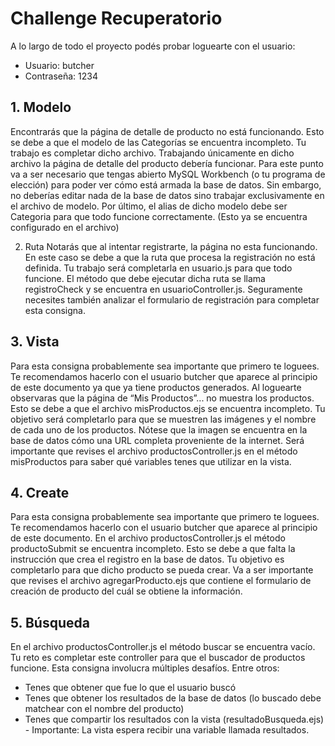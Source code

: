 # Challenge Recuperatorio	

A lo largo de todo el proyecto podés probar loguearte con el usuario:
- Usuario: butcher
- Contraseña: 1234

## 1. Modelo
Encontrarás que la página de detalle de producto no está funcionando.
Esto se debe a que el modelo de las Categorías se encuentra incompleto.
Tu trabajo es completar dicho archivo. Trabajando únicamente en dicho archivo la página de
detalle del producto debería funcionar.
Para este punto va a ser necesario que tengas abierto MySQL Workbench (o tu programa
de elección) para poder ver cómo está armada la base de datos. Sin embargo, no deberías
editar nada de la base de datos sino trabajar exclusivamente en el archivo de modelo.
Por último, el alias de dicho modelo debe ser Categoria para que todo funcione
correctamente. (Esto ya se encuentra configurado en el archivo)
  
 2. Ruta
Notarás que al intentar registrarte, la página no esta funcionando. En este caso se debe a
que la ruta que procesa la registración no está definida.
Tu trabajo será completarla en usuario.js para que todo funcione.
El método que debe ejecutar dicha ruta se llama registroCheck y se encuentra en
usuarioController.js.
Seguramente necesites también analizar el formulario de registración para completar esta
consigna.

## 3. Vista  
Para esta consigna probablemente sea importante que primero te loguees. Te
recomendamos hacerlo con el usuario butcher que aparece al principio de este documento
ya que ya tiene productos generados.
Al loguearte observaras que la página de “Mis Productos”... no muestra los productos.
Esto se debe a que el archivo misProductos.ejs se encuentra incompleto.
Tu objetivo será completarlo para que se muestren las imágenes y el nombre de cada uno
de los productos.
Nótese que la imagen se encuentra en la base de datos cómo una URL completa
proveniente de la internet.
Será importante que revises el archivo productosController.js en el método
misProductos para saber qué variables tenes que utilizar en la vista.

## 4. Create
Para esta consigna probablemente sea importante que primero te loguees. Te
recomendamos hacerlo con el usuario butcher que aparece al principio de este documento.
En el archivo productosController.js el método productoSubmit se encuentra incompleto.
Esto se debe a que falta la instrucción que crea el registro en la base de datos.
Tu objetivo es completarlo para que dicho producto se pueda crear.
Va a ser importante que revises el archivo agregarProducto.ejs que contiene el formulario
de creación de producto del cuál se obtiene la información.

## 5. Búsqueda
En el archivo productosController.js el método buscar se encuentra vacío.
Tu reto es completar este controller para que el buscador de productos funcione.
Esta consigna involucra múltiples desafíos. Entre otros:
- Tenes que obtener que fue lo que el usuario buscó
- Tenes que obtener los resultados de la base de datos (lo buscado debe matchear
con el nombre del producto)
- Tenes que compartir los resultados con la vista (resultadoBusqueda.ejs) -
Importante: La vista espera recibir una variable llamada resultados.
